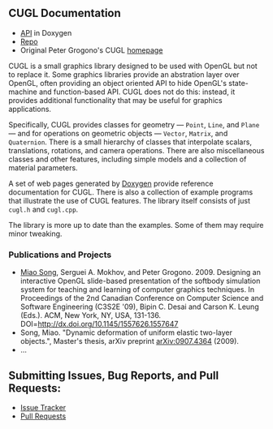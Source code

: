 ## CUGL Documentation

* [API](html/) in Doxygen
* [Repo](https://github.com/OpenISS/CUGL)
* Original Peter Grogono's CUGL [homepage](https://users.encs.concordia.ca/~grogono/Graphics/cugl.html)

CUGL is a small graphics library designed to be used with OpenGL but not to replace it. Some graphics libraries provide an abstration layer over OpenGL, often providing an object oriented API to hide OpenGL's state-machine and function-based API. CUGL does not do this: instead, it provides additional functionality that may be useful for graphics applications.

Specifically, CUGL provides classes for geometry — `Point`, `Line`, and `Plane` — and for operations on geometric objects — `Vector`, `Matrix`, and `Quaternion`. There is a small hierarchy of classes that interpolate scalars, translations, rotations, and camera operations. There are also miscellaneous classes and other features, including simple models and a collection of material parameters.

A set of web pages generated by [Doxygen](html/) provide reference documentation for CUGL. There is also a collection of example programs that illustrate the use of CUGL features. The library itself consists of just `cugl.h` and `cugl.cpp`.

The library is more up to date than the examples. Some of them may require minor tweaking.

### Publications and Projects

* [Miao Song](https://dblp.uni-trier.de/pers/hd/s/Song_0001:Miao), Serguei A. Mokhov, and Peter Grogono. 2009. Designing an interactive OpenGL slide-based presentation of the softbody simulation system for teaching and learning of computer graphics techniques. In Proceedings of the 2nd Canadian Conference on Computer Science and Software Engineering (C3S2E '09), Bipin C. Desai and Carson K. Leung (Eds.). ACM, New York, NY, USA, 131-136. DOI=http://dx.doi.org/10.1145/1557626.1557647
* Song, Miao. "Dynamic deformation of uniform elastic two-layer objects.", Master's thesis, arXiv preprint [arXiv:0907.4364](https://arxiv.org/abs/0907.4364) (2009).
* ...

## Submitting Issues, Bug Reports, and Pull Requests:

* [Issue Tracker](https://github.com/OpenISS/CUGL/issues)
* [Pull Requests](https://github.com/OpenISS/CUGL/pulls)
